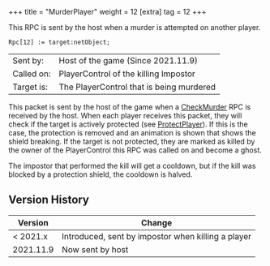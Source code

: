 +++
title = "MurderPlayer"
weight = 12
[extra]
tag = 12
+++

This RPC is sent by the host when a murder is attempted on another player.

<!-- more -->

```
Rpc[12] := target:netObject;
```

|            |                                          |
| ---------- | ---------------------------------------- |
| Sent by:   | Host of the game (Since 2021.11.9)       |
| Called on: | PlayerControl of the killing Impostor    |
| Target is: | The PlayerControl that is being murdered |

This packet is sent by the host of the game when a [CheckMurder](@/networking/rpc/47_checkmurder.md) RPC is received by the host. When each player receives this packet, they will check if the target is actively protected (see [ProtectPlayer](@/networking/rpc/45_protectplayer.md)). If this is the case, the protection is removed and an animation is shown that shows the shield breaking. If the target is not protected, they are marked as killed by the owner of the PlayerControl this RPC was called on and become a ghost.

The impostor that performed the kill will get a cooldown, but if the kill was blocked by a protection shield, the cooldown is halved.

## Version History

| Version   | Change                                             |
| --------- | -------------------------------------------------- |
| < 2021.x  | Introduced, sent by impostor when killing a player |
| 2021.11.9 | Now sent by host                                   |

